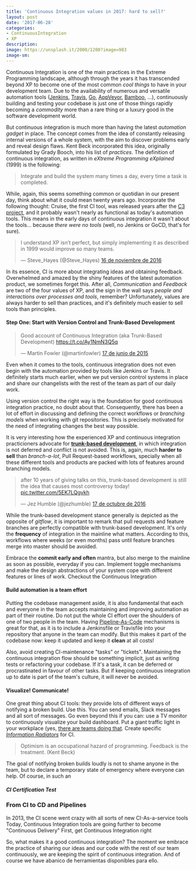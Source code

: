 ```yaml
---
title: 'Continuous Integration values in 2017: hard to sell?'
layout: post
date: '2017-06-28'
categories:
- ContinuousIntegration
- XP
description: 
image: https://unsplash.it/2000/1200?image=983
image-sm:
---
```


Continuous Integration is one of the main practices in the Extreme Programming landscape, although through the years it has transcended beyond XP to become one of the most common *cool things* to have in your development team. Due to the availability of numerous and versatile automation  tools ([Jenkins](http://jenkins.io), [Travis](http://travis-ci.org), [Go](http://www.gocd.org), [AppVeyor](http://www.appveyor.com), [Bamboo](http://www.atlassian.com/software/bamboo), ...), continuously building and testing your codebase is just one of those things rapidly becoming a *commodity* more than a rare thing or a luxury good in the software development world.

But continuous integration is much more than having the latest _automation gadget_ in place. The concept comes from the idea of constantly releasing internal versions of a whole system, with the aim to discover problems early and reveal design flaws. Kent Beck incorporated this idea, originally formulated by Grady Booch, into his list of _practices_. The definition of continuous integration, as written in _eXtreme Programming eXplained_ (1999) is the following:

>  Integrate and build the system many times a day, every time a task is completed.

While, again, this seems something common or quotidian in our present day, think about what it could mean twenty years ago. Incorporate the following thought: Cruise, the first CI tool, was released years after the [C3 project](https://martinfowler.com/bliki/C3.html), and it probably wasn't nearly as functional as today's automation tools. This means in the early days of continuous integration it wasn't about the tools... because _there were no tools_ (well, no Jenkins or GoCD, that's for sure).

<blockquote class="twitter-tweet" data-lang="es"><p lang="en" dir="ltr">I understand XP isn’t perfect, but simply implementing it as described in 1999 would improve so many teams.</p>&mdash; Steve_Hayes (@Steve_Hayes) <a href="https://twitter.com/Steve_Hayes/status/798775631613861888">16 de noviembre de 2016</a></blockquote>
<script async src="//platform.twitter.com/widgets.js" charset="utf-8"></script>

In its essence, CI is more about integrating ideas and obtaining feedback. Overwhelmed and amazed by the shiny features of the latest automation product, we sometimes forget this. After all, _Communication_ and _Feedback_ are two of the four values of XP,  and the sign in the wall says _people and interactions over processes and tools_, remember? Unfortunately, values are always harder to sell than practices, and it's definitely much easier to sell tools than principles.

#### Step One: Start with Version Control and Trunk-Based Development

<blockquote class="twitter-tweet" data-lang="es"><p lang="en" dir="ltr">Good account of Continuous Integration (aka Trunk-Based Development)  <a href="https://t.co/Ay1NmN3Q5q">https://t.co/Ay1NmN3Q5q</a></p>&mdash; Martin Fowler (@martinfowler) <a href="https://twitter.com/martinfowler/status/611297227596820481">17 de junio de 2015</a></blockquote>
<script async src="//platform.twitter.com/widgets.js" charset="utf-8"></script>

Even when it comes to the tools, continuous integration does not even begin with the automation provided by tools like Jenkins or Travis. It definitely starts much earlier, when we put version control systems in place and share our changelists with the rest of the team as part of our daily work.

Using version control the right way is the foundation for good continuous integration practice, no doubt about that. Consequently, there has been a lot of effort in discussing and defining the correct workflows or _branching models_ when working with git repositories. This is precisely motivated for the need of integrating changes the best way possible.

It is very interesting how the experienced XP and continuous integration practicioners advocate for [**trunk-based development**](https://paulhammant.com/2013/04/05/what-is-trunk-based-development/), in which integration is not deferred and conflict is not avoided. This is, again, much **harder to sell** than *branch-a-lot*, Pull Request-based workflows, specially when all these different tools and products are packed with lots of features around branching models.

<blockquote class="twitter-tweet" data-lang="es"><p lang="en" dir="ltr">after 10 years of giving talks on this, trunk-based development is still the idea that causes most controversy today! <a href="https://t.co/5EK7LQgvkh">pic.twitter.com/5EK7LQgvkh</a></p>&mdash; Jez Humble (@jezhumble) <a href="https://twitter.com/jezhumble/status/787866655598575616">17 de octubre de 2016</a></blockquote>
<script async src="//platform.twitter.com/widgets.js" charset="utf-8"></script>

While the trunk-based development stance generally is depicted as the opposite of _gitflow_, it is important to remark that pull requests and feature branches are perfectly compatible with trunk-based development. It's only the **frequency** of integration in the mainline what matters. According to this, workflows where weeks (or even months) pass until feature branches merge into master should be avoided.

Embrace the **commit early and often** mantra, but also merge to the mainline as soon as possible, everyday if you can. Implement toggle mechanisms and make the design abstractions of your system cope with different features or lines of work. Checkout the Continuous Integration 


#### Build automation is a team effort

Putting the codebase management aside, it is also fundamental that each and everyone in the team accepts maintaining and improving automation as part of their routine. Do not put the whole CI effort over the shoulders of one of two people in the team. Having [Pipeline-As-Code](http://www.thoughtworks.com/radar/techniques/pipelines-as-code) mechanisms is great for that, as it is to include a Jenkinsfile or Travisfile into your repository that anyone in the team can modify. But this makes it part of the codebase now: keep it updated and keep it **clean** at all costs!

Also, avoid creating CI-maintenance "tasks" or "tickets". Maintaining the continuous integration flow should be something implicit, just as writing tests or refactoring your codebase. If it's a task, it can be deferred or procrastinated in favour of other tasks. But if keeping continuous integration up to date is part of the team's culture, it will never be avoided.

#### Visualize! Communicate!

One great thing about CI tools: they provide lots of different ways of notifying a broken build. Use this. You can send emails, Slack messages and all sort of messages. Go even beyond this if you can: use a TV monitor to continuously visualize your build dashboard. Put a giant traffic light in your workplace (yes, [there are teams doing that](https://wiki.jenkins.io/display/JENKINS/Traffic+Light+Plugin). Create specific [_Information Radiators_](http://alistair.cockburn.us/Information+radiator) for CI.

> Optimism is an occupational hazard of programming. Feedback is the treatment. (Kent Beck)

The goal of notifying broken builds loudly is not to shame anyone in the team, but to declare a temporary state of emergency where everyone can help. Of course, in such an 

##### CI Certification Test

### From CI to CD and Pipelines

In 2013, the CI scene went crazy with all sorts of new CI-As-a-service tools
Today, Continuous Integration tools are going further to become "Continuous Delivery" 
First, get Continuous Integration right

So, what makes it a good continuous integration? The moment we embrace the practice of sharing our ideas and our code with the rest of our team continuously, we are keeping the spirit of continuous integration. And of course we have abanico de herramientas disponibles para ello.
